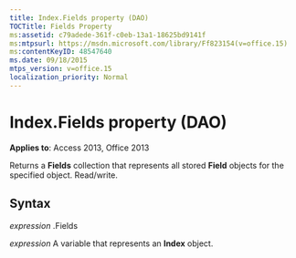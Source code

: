 ```yaml
---
title: Index.Fields property (DAO)
TOCTitle: Fields Property
ms:assetid: c79adede-361f-c0eb-13a1-18625bd9141f
ms:mtpsurl: https://msdn.microsoft.com/library/Ff823154(v=office.15)
ms:contentKeyID: 48547640
ms.date: 09/18/2015
mtps_version: v=office.15
localization_priority: Normal
---
```


# Index.Fields property (DAO)


**Applies to**: Access 2013, Office 2013

Returns a **Fields** collection that represents all stored **Field** objects for the specified object. Read/write.

## Syntax

*expression* .Fields

*expression* A variable that represents an **Index** object.

